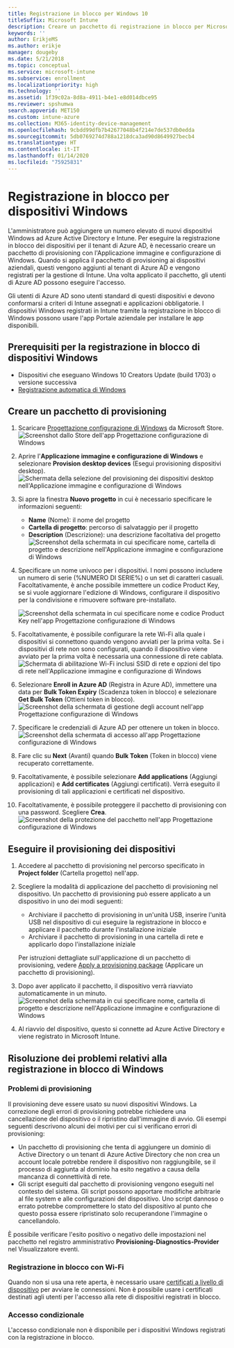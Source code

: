 ```yaml
---
title: Registrazione in blocco per Windows 10
titleSuffix: Microsoft Intune
description: Creare un pacchetto di registrazione in blocco per Microsoft Intune
keywords: ''
author: ErikjeMS
ms.author: erikje
manager: dougeby
ms.date: 5/21/2018
ms.topic: conceptual
ms.service: microsoft-intune
ms.subservice: enrollment
ms.localizationpriority: high
ms.technology: ''
ms.assetid: 1f39c02a-8d8a-4911-b4e1-e8d014dbce95
ms.reviewer: spshumwa
search.appverid: MET150
ms.custom: intune-azure
ms.collection: M365-identity-device-management
ms.openlocfilehash: 9cbdd99dfb7b42677048b4f214e7de537db0edda
ms.sourcegitcommit: 5db0769274d788a1218dca3ad90d8649927becb4
ms.translationtype: HT
ms.contentlocale: it-IT
ms.lasthandoff: 01/14/2020
ms.locfileid: "75925831"
---
```

# <a name="bulk-enrollment-for-windows-devices"></a>Registrazione in blocco per dispositivi Windows

L'amministratore può aggiungere un numero elevato di nuovi dispositivi Windows ad Azure Active Directory e Intune. Per eseguire la registrazione in blocco dei dispositivi per il tenant di Azure AD, è necessario creare un pacchetto di provisioning con l'Applicazione immagine e configurazione di Windows. Quando si applica il pacchetto di provisioning ai dispositivi aziendali, questi vengono aggiunti al tenant di Azure AD e vengono registrati per la gestione di Intune. Una volta applicato il pacchetto, gli utenti di Azure AD possono eseguire l'accesso.

Gli utenti di Azure AD sono utenti standard di questi dispositivi e devono conformarsi a criteri di Intune assegnati e applicazioni obbligatorie. I dispositivi Windows registrati in Intune tramite la registrazione in blocco di Windows possono usare l'app Portale aziendale per installare le app disponibili. 

## <a name="prerequisites-for-windows-devices-bulk-enrollment"></a>Prerequisiti per la registrazione in blocco di dispositivi Windows

- Dispositivi che eseguano Windows 10 Creators Update (build 1703) o versione successiva
- [Registrazione automatica di Windows](windows-enroll.md#enable-windows-10-automatic-enrollment)

## <a name="create-a-provisioning-package"></a>Creare un pacchetto di provisioning

1. Scaricare [Progettazione configurazione di Windows](https://www.microsoft.com/store/apps/9nblggh4tx22) da Microsoft Store.
   ![Screenshot dallo Store dell'app Progettazione configurazione di Windows](./media/windows-bulk-enroll/bulk-enroll-store.png)

2. Aprire l'**Applicazione immagine e configurazione di Windows** e selezionare **Provision desktop devices** (Esegui provisioning dispositivi desktop).
   ![Schermata della selezione del provisioning dei dispositivi desktop nell'Applicazione immagine e configurazione di Windows](./media/windows-bulk-enroll/bulk-enroll-select.png)

3. Si apre la finestra **Nuovo progetto** in cui è necessario specificare le informazioni seguenti:
   - **Name** (Nome): il nome del progetto
   - **Cartella di progetto**: percorso di salvataggio per il progetto
   - **Description** (Descrizione): una descrizione facoltativa del progetto ![Screenshot della schermata in cui specificare nome, cartella di progetto e descrizione nell'Applicazione immagine e configurazione di Windows](./media/windows-bulk-enroll/bulk-enroll-name.png)

4. Specificare un nome univoco per i dispositivi. I nomi possono includere un numero di serie (%NUMERO DI SERIE%) o un set di caratteri casuali. Facoltativamente, è anche possibile immettere un codice Product Key, se si vuole aggiornare l'edizione di Windows, configurare il dispositivo per la condivisione e rimuovere software pre-installato.
   
   ![Screenshot della schermata in cui specificare nome e codice Product Key nell'app Progettazione configurazione di Windows](./media/windows-bulk-enroll/bulk-enroll-device.png)

5. Facoltativamente, è possibile configurare la rete Wi-Fi alla quale i dispositivi si connettono quando vengono avviati per la prima volta.  Se i dispositivi di rete non sono configurati, quando il dispositivo viene avviato per la prima volta è necessaria una connessione di rete cablata.
   ![Schermata di abilitazione Wi-Fi inclusi SSID di rete e opzioni del tipo di rete nell'Applicazione immagine e configurazione di Windows](./media/windows-bulk-enroll/bulk-enroll-network.png)

6. Selezionare **Enroll in Azure AD** (Registra in Azure AD), immettere una data per **Bulk Token Expiry** (Scadenza token in blocco) e selezionare **Get Bulk Token** (Ottieni token in blocco).
   ![Screenshot della schermata di gestione degli account nell'app Progettazione configurazione di Windows](./media/windows-bulk-enroll/bulk-enroll-account.png)

7. Specificare le credenziali di Azure AD per ottenere un token in blocco.
   ![Screenshot della schermata di accesso all'app Progettazione configurazione di Windows](./media/windows-bulk-enroll/bulk-enroll-cred.png)

8. Fare clic su **Next** (Avanti) quando **Bulk Token** (Token in blocco) viene recuperato correttamente.

9. Facoltativamente, è possibile selezionare **Add applications** (Aggiungi applicazioni) e **Add certificates** (Aggiungi certificati). Verrà eseguito il provisioning di tali applicazioni e certificati nel dispositivo.

10. Facoltativamente, è possibile proteggere il pacchetto di provisioning con una password.  Scegliere **Crea**.
    ![Screenshot della protezione del pacchetto nell'app Progettazione configurazione di Windows](./media/windows-bulk-enroll/bulk-enroll-create.png)

## <a name="provision-devices"></a>Eseguire il provisioning dei dispositivi

1. Accedere al pacchetto di provisioning nel percorso specificato in **Project folder** (Cartella progetto) nell'app.

2. Scegliere la modalità di applicazione del pacchetto di provisioning nel dispositivo.  Un pacchetto di provisioning può essere applicato a un dispositivo in uno dei modi seguenti:
   - Archiviare il pacchetto di provisioning in un'unità USB, inserire l'unità USB nel dispositivo di cui eseguire la registrazione in blocco e applicare il pacchetto durante l'installazione iniziale
   - Archiviare il pacchetto di provisioning in una cartella di rete e applicarlo dopo l'installazione iniziale

   Per istruzioni dettagliate sull'applicazione di un pacchetto di provisioning, vedere [Apply a provisioning package](https://technet.microsoft.com/itpro/windows/configure/provisioning-apply-package) (Applicare un pacchetto di provisioning).

3. Dopo aver applicato il pacchetto, il dispositivo verrà riavviato automaticamente in un minuto.
   ![Screenshot della schermata in cui specificare nome, cartella di progetto e descrizione nell'Applicazione immagine e configurazione di Windows](./media/windows-bulk-enroll/bulk-enroll-add.png)

4. Al riavvio del dispositivo, questo si connette ad Azure Active Directory e viene registrato in Microsoft Intune.

## <a name="troubleshooting-windows-bulk-enrollment"></a>Risoluzione dei problemi relativi alla registrazione in blocco di Windows

### <a name="provisioning-issues"></a>Problemi di provisioning
Il provisioning deve essere usato su nuovi dispositivi Windows. La correzione degli errori di provisioning potrebbe richiedere una cancellazione del dispositivo o il ripristino dall'immagine di avvio. Gli esempi seguenti descrivono alcuni dei motivi per cui si verificano errori di provisioning:

- Un pacchetto di provisioning che tenta di aggiungere un dominio di Active Directory o un tenant di Azure Active Directory che non crea un account locale potrebbe rendere il dispositivo non raggiungibile, se il processo di aggiunta al dominio ha esito negativo a causa della mancanza di connettività di rete.
- Gli script eseguiti dal pacchetto di provisioning vengono eseguiti nel contesto del sistema. Gli script possono apportare modifiche arbitrarie al file system e alle configurazioni del dispositivo. Uno script dannoso o errato potrebbe compromettere lo stato del dispositivo al punto che questo possa essere ripristinato solo recuperandone l'immagine o cancellandolo.

È possibile verificare l'esito positivo o negativo delle impostazioni nel pacchetto nel registro amministrativo **Provisioning-Diagnostics-Provider** nel Visualizzatore eventi.

### <a name="bulk-enrollment-with-wi-fi"></a>Registrazione in blocco con Wi-Fi 

Quando non si usa una rete aperta, è necessario usare [certificati a livello di dispositivo](../protect/certificates-configure.md) per avviare le connessioni. Non è possibile usare i certificati destinati agli utenti per l'accesso alla rete di dispositivi registrati in blocco. 

### <a name="conditional-access"></a>Accesso condizionale
L'accesso condizionale non è disponibile per i dispositivi Windows registrati con la registrazione in blocco.
